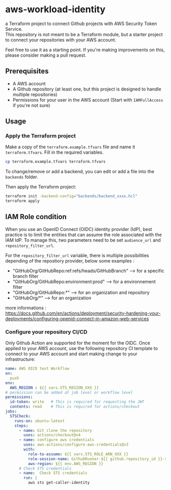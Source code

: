 # aws-workload-identity

a Terraform project to connect Github projects with AWS Security Token Service.\
This repository is not meant to be a Terraform module, but a starter project to connect your repositories with your AWS account.

Feel free to use it as a starting point. If you're making improvements on this, please consider making a pull request.

## Prerequisites

- A AWS account
- A Github repository (at least one, but this project is designed to handle multiple repositories)
- Permissions for your user in the AWS account (Start with `IAMFullAccess` if you're not sure)

## Usage

### Apply the Terraform project

Make a copy of the `terraform.example.tfvars` file and name it `terraform.tfvars`. Fill in the required variables.

```bash
cp terraform.example.tfvars terraform.tfvars
```

To change/remove or add a backend, you can edit or add a file into the `backends` folder.

Then apply the Terraform project:

```bash
terraform init -backend-config="backends/backend_xxxx.hcl"
terraform apply
```

## IAM Role condition

When you use an OpenID Connect (OIDC) identity provider (IdP), best practice is to limit the entities that can assume the role associated with the IAM IdP. To manage this, two parameters need to be set `audience_url` and `repository_filter_url`.

For the `repository_filter_url` variable, there is multiple possibilities depending of the repostiory provider, below some examples :
 - "GitHubOrg/GitHubRepo:ref:refs/heads/GitHubBranch" --> for a specific branch filter
 - "GitHubOrg/GitHubRepo:environment:prod"            --> for a environnement filter
 - "GitHubOrg/GitHubRepo:*"                           --> for an organization and repository
 - "GitHubOrg/*"                                      --> for an organization

more informations : https://docs.github.com/en/actions/deployment/security-hardening-your-deployments/configuring-openid-connect-in-amazon-web-services

### Configure your repository CI/CD

Only Github Action are supported for the moment for the OIDC.
Once applied to your AWS account, use the following repository CI template to connect to your AWS account and start
making change to your infrastructure:

```yaml
name: AWS OICD test Workflow
on:
  push
env:
  AWS_REGION : ${{ vars.STS_REGION_XXX }}
# permission can be added at job level or workflow level
permissions:
  id-token: write   # This is required for requesting the JWT
  contents: read    # This is required for actions/checkout
jobs:
  STSCheck:
    runs-on: ubuntu-latest
    steps:
      - name: Git clone the repository
        uses: actions/checkout@v4
      - name: configure aws credentials
        uses: aws-actions/configure-aws-credentials@v3
        with:
          role-to-assume: ${{ vars.STS_ROLE_ARN_XXX }}
          role-session-name: GithubRunner-${{ github.repository_id }}-${{ github.run_id }}
          aws-region: ${{ env.AWS_REGION }}
      # Check STS credentials
      - name:  Check STS credentials
        run: |
          aws sts get-caller-identity
```